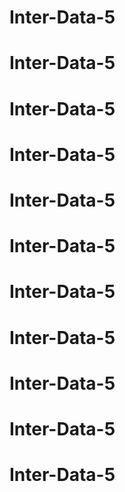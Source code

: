 # Inter-Data-5
# Inter-Data-5
# Inter-Data-5
# Inter-Data-5
# Inter-Data-5
# Inter-Data-5
# Inter-Data-5
# Inter-Data-5
# Inter-Data-5
# Inter-Data-5
# Inter-Data-5
